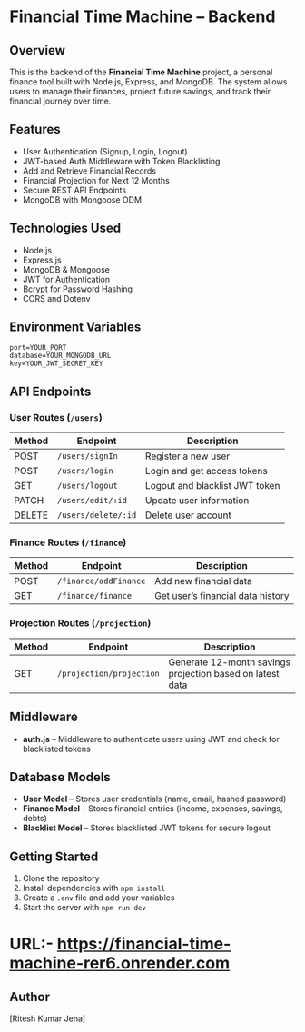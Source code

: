 
# Financial Time Machine – Backend

## Overview
This is the backend of the **Financial Time Machine** project, a personal finance tool built with Node.js, Express, and MongoDB. The system allows users to manage their finances, project future savings, and track their financial journey over time.

## Features
- User Authentication (Signup, Login, Logout)
- JWT-based Auth Middleware with Token Blacklisting
- Add and Retrieve Financial Records
- Financial Projection for Next 12 Months
- Secure REST API Endpoints
- MongoDB with Mongoose ODM

## Technologies Used
- Node.js
- Express.js
- MongoDB & Mongoose
- JWT for Authentication
- Bcrypt for Password Hashing
- CORS and Dotenv

## Environment Variables
```env
port=YOUR_PORT
database=YOUR_MONGODB_URL
key=YOUR_JWT_SECRET_KEY
```

## API Endpoints

### User Routes (`/users`)
| Method | Endpoint | Description |
|--------|----------|-------------|
| POST   | `/users/signIn` | Register a new user |
| POST   | `/users/login` | Login and get access tokens |
| GET    | `/users/logout` | Logout and blacklist JWT token |
| PATCH  | `/users/edit/:id` | Update user information |
| DELETE | `/users/delete/:id` | Delete user account |

### Finance Routes (`/finance`)
| Method | Endpoint | Description |
|--------|----------|-------------|
| POST   | `/finance/addFinance` | Add new financial data |
| GET    | `/finance/finance` | Get user’s financial data history |

### Projection Routes (`/projection`)
| Method | Endpoint | Description |
|--------|----------|-------------|
| GET    | `/projection/projection` | Generate 12-month savings projection based on latest data |

## Middleware
- **auth.js** – Middleware to authenticate users using JWT and check for blacklisted tokens

## Database Models
- **User Model** – Stores user credentials (name, email, hashed password)
- **Finance Model** – Stores financial entries (income, expenses, savings, debts)
- **Blacklist Model** – Stores blacklisted JWT tokens for secure logout

## Getting Started
1. Clone the repository
2. Install dependencies with `npm install`
3. Create a `.env` file and add your variables
4. Start the server with `npm run dev`

# URL:- https://financial-time-machine-rer6.onrender.com

## Author
[Ritesh Kumar Jena]
